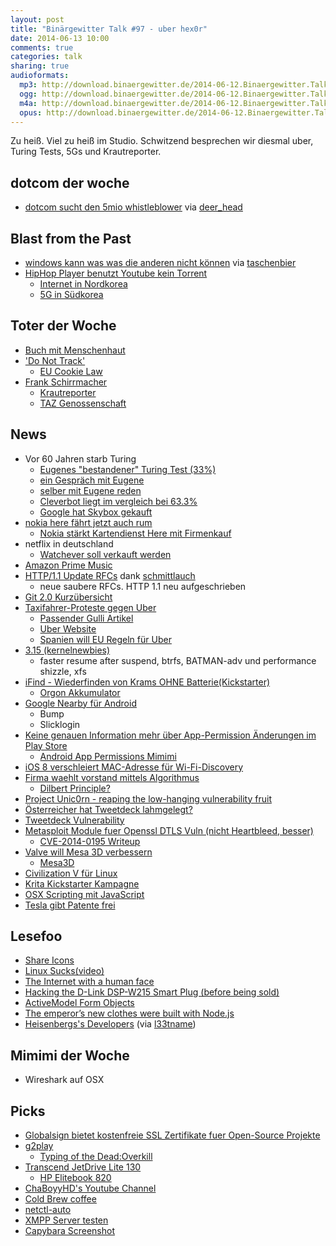 ```yaml
---
layout: post
title: "Binärgewitter Talk #97 - uber hex0r"
date: 2014-06-13 10:00
comments: true
categories: talk
sharing: true
audioformats:
  mp3: http://download.binaergewitter.de/2014-06-12.Binaergewitter.Talk.97.mp3
  ogg: http://download.binaergewitter.de/2014-06-12.Binaergewitter.Talk.97.ogg
  m4a: http://download.binaergewitter.de/2014-06-12.Binaergewitter.Talk.97.m4a
  opus: http://download.binaergewitter.de/2014-06-12.Binaergewitter.Talk.97.opus
---
```

Zu heiß. Viel zu heiß im Studio. Schwitzend besprechen wir diesmal uber, Turing Tests, 5Gs und Krautreporter.

## dotcom der woche

- [dotcom sucht den 5mio whistleblower](http://www.bernerzeitung.ch/digital/internet/Brauche-Whistleblower-biete-fuenf-Millionen-Dollar/story/26847912) via [deer_head](https://twitter.com/deer_head)

## Blast from the Past

- [windows kann was was die anderen nicht können](
http://www.itadministrator.de/themen/server_client/135671.html) via [taschenbier](https://twitter.com/taschenbier)
- [HipHop Player benutzt Youtube kein Torrent](https://github.com/hiphopapp/hiphop/blob/master/README.md)
    * [Internet in Nordkorea](http://en.wikipedia.org/wiki/Telecommunications_in_North_Korea)
    * [5G in Südkorea](http://www.techinasia.com/south-korea-plans-5g-network-trials-2018/)

## Toter der Woche

- [Buch mit Menschenhaut](http://www.spiegel.de/panorama/us-universitaet-harvard-in-menschenhaut-eingebundenes-buch-entdeckt-a-974009.html)
- ['Do Not Track'](http://www.computerworld.com/s/article/9248503/Internet_Do_Not_Track_system_is_in_shatters)
    * [EU Cookie Law](http://ico.org.uk/for_organisations/privacy_and_electronic_communications/the_guide/cookies)
- [Frank Schirrmacher](http://www.sueddeutsche.de/medien/faz-mitherausgeber-frank-schirrmacher-ist-tot-1.1998087)
    * [Krautreporter](https://krautreporter.de/das-magazin)
    * [TAZ Genossenschaft](http://taz.de/Kurzinformationen/!111154/)

## News

- Vor 60 Jahren starb Turing
    * [Eugenes "bestandener" Turing Test (33%)](http://www.heise.de/newsticker/meldung/Eugene-und-der-angeblich-bestandene-Turing-Test-So-einfach-nun-dann-doch-nicht-2218151.html)
    * [ein Gespräch mit Eugene](http://time.com/2847900/eugene-goostman-turing-test/)
    * [selber mit Eugene reden](http://www.princetonai.com/)
    * [Cleverbot liegt im vergleich bei 63.3%](http://www.cleverbot.com/human)
    * [Google hat Skybox gekauft](http://arstechnica.com/business/2014/06/google-buys-satellite-imaging-company-skybox-for-500-million/)
- [nokia here fährt jetzt auch rum](http://www.heise.de/newsticker/meldung/Nokia-macht-Strassenaufnahmen-fuer-Kartendienst-Here-2218515.html)
    * [Nokia stärkt Kartendienst Here mit Firmenkauf](http://www.heise.de/newsticker/meldung/Nokia-staerkt-Kartendienst-Here-mit-Firmenkauf-2220896.html)
- netflix in deutschland
    * [Watchever soll verkauft werden](http://www.heise.de/newsticker/meldung/Video-on-Demand-Dienst-Watchever-steht-angeblich-zum-Verkauf-2219391.html)
- [Amazon Prime Music](http://www.amazon.com/gp/dmusic/promotions/prime.html/)
- [HTTP/1.1 Update RFCs](http://evertpot.com/http-11-updated/) dank [schmittlauch](https://twitter.com/schmittlauch)
    * neue saubere RFCs. HTTP 1.1 neu aufgeschrieben
- [Git 2.0 Kurzübersicht](http://blogs.atlassian.com/2014/06/happened-git-2-0-full-goodies/)
- [Taxifahrer-Proteste gegen Uber](http://thenextweb.com/uk/2014/06/11/uber-sign-ups-jumped-850-taxi-driver-protests-london/)
    * [Passender Gulli Artikel](http://www.gulli.com/news/23986-aufgebrachte-taxi-fahrer-wollen-stadtverkehr-europaweit-ausbremsen-2014-06-11)
    * [Uber Website](https://www.uber.com/)
    * [Spanien will EU Regeln für Uber](http://www.heise.de/newsticker/meldung/Spanien-will-EU-Regelung-fuer-Online-Mitfahrdienste-2220420.html)
- [3.15 (kernelnewbies)](http://kernelnewbies.org/Linux_3.15)
    * faster resume after suspend, btrfs, BATMAN-adv und performance shizzle, xfs
- [iFind - Wiederfinden von Krams OHNE Batterie(Kickstarter)](https://www.kickstarter.com/projects/yuansong84/ifind-the-worlds-first-battery-free-item-locating)
    * [Orgon Akkumulator](http://www.amazon.de/Hildegard-Orgonakkumulator-von-Jentschura-Energetisierung/dp/B0044S3CEK/ref=sr_1_1?ie=UTF8&qid=1402602343&sr=8-1&keywords=orgonakkumulator)
- [Google Nearby für Android](http://www.androidpolice.com/2014/06/06/exclusive-google-will-soon-introduce-nearby-to-let-other-people-places-and-things-know-when-youre-around/)
    * Bump
    * Slicklogin
- [Keine genauen Information mehr über App-Permission Änderungen im Play Store](http://arstechnica.com/security/2014/06/android-no-longer-reveals-app-permission-changes-in-automatic-updates/)
   * [Android App Permissions Mimimi](http://www.howtogeek.com/190863/androids-app-permissions-were-just-simplified-now-theyre-much-less-secure/)
- [iOS 8 verschleiert MAC-Adresse für Wi-Fi-Discovery](http://arstechnica.com/apple/2014/06/ios8-to-stymie-trackers-and-marketers-with-mac-address-randomization/)
- [Firma waehlt vorstand mittels Algorithmus](http://www.gulli.com/news/23861-investment-firma-waehlt-algorithmus-in-den-vorstand-2014-05-16)
    * [Dilbert Principle?](http://en.wikipedia.org/wiki/Dilbert_principle)
- [Project Unic0rn - reaping the low-hanging vulnerability fruit](http://motherboard.vice.com/read/is-this-website-vulnerable-to-hackers-project-un1c0rn-has-the-answer)
- [Österreicher hat Tweetdeck lahmgelegt?](http://www.theverge.com/2014/6/11/5800810/todays-tweetdeck-collapse-may-have-been-triggered-by-an-austrian-teen)
- [Tweetdeck Vulnerability](http://www.theguardian.com/technology/2014/jun/12/tweetdeck-vulnerability-teen-code-emoji-heart)
- [Metasploit Module fuer Openssl DTLS Vuln (nicht Heartbleed, besser)](https://isc.sans.edu/forums/diary//18253)
    * [CVE-2014-0195 Writeup](http://h30499.www3.hp.com/t5/HP-Security-Research-Blog/ZDI-14-173-CVE-2014-0195-OpenSSL-DTLS-Fragment-Out-of-Bounds/ba-p/6501002)
- [Valve will Mesa 3D verbessern](http://www.pro-linux.de/news/1/21174/valve-will-3d-geschwindigkeit-von-mesa-verbessern.html)
    * [Mesa3D](http://www.mesa3d.org/intro.html)
- [Civilization V für Linux](http://www.pro-linux.de/news/1/21175/sid-meier39s-civilization-v-fuer-linux-veroeffentlicht.html)
- [Krita Kickstarter Kampagne](http://www.pro-linux.de/news/1/21180/krita-kickstarter-kampagne-soll-neue-funktionen-bringen.html)
- [OSX Scripting mit JavaScript](https://developer.apple.com/library/prerelease/mac/releasenotes/InterapplicationCommunication/RN-JavaScriptForAutomation/index.html)
- [Tesla gibt Patente frei](http://www.teslamotors.com/blog/all-our-patent-are-belong-you)


## Lesefoo

- [Share Icons](https://bold.pixelapse.com/minming/share-the-icon-no-one-agrees-on)
- [Linux Sucks(video)](https://www.youtube.com/watch?v=5pOxlazS3zs)
- [The Internet with a human face](http://idlewords.com/bt14.htm)
- [Hacking the D-Link DSP-W215 Smart Plug (before being sold)](http://www.devttys0.com/2014/05/hacking-the-d-link-dsp-w215-smart-plug/)
- [ActiveModel Form Objects](http://robots.thoughtbot.com/activemodel-form-objects)
- [The emperor’s new clothes were built with Node.js](http://notes.ericjiang.com/posts/751)
- [Heisenbergs's Developers](http://mikehadlow.blogspot.com/2014/06/heisenberg-developers.html) (via [l33tname](https://twitter.com/l33tname))

## Mimimi der Woche

- Wireshark auf OSX

## Picks

- [Globalsign bietet kostenfreie SSL Zertifikate fuer Open-Source Projekte](https://www.globalsign.com/ssl/ssl-open-source/)
- [g2play](http://www.g2play.net/?acc=195ao)
    * [Typing of the Dead:Overkill](http://www.g2play.net/category/3667/the-typing-of-the-dead-overkill-steam-key/?acc=195ao)
- [Transcend JetDrive Lite 130](http://www.amazon.de/gp/product/B00K73NSU4/ref=as_li_ss_tl?ie=UTF8&camp=1638&creative=19454&creativeASIN=B00K73NSU4&linkCode=as2&tag=trektrip)
    * [HP Elitebook 820](http://www.amazon.de/dp/B00G6FIEI8/?tag=krebsco-21)
- [ChaBoyyHD's Youtube Channel](https://www.youtube.com/user/ChaBoyyHD)
- [Cold Brew coffee](http://drinks.seriouseats.com/2012/04/best-way-to-make-cold-brew-coffee-iced-coffee-technique-tips.html)
- [netctl-auto](https://wiki.archlinux.org/index.php/netctl#Automatic_operation)
- [XMPP Server testen](https://xmpp.net/index.php)
- [Capybara Screenshot](https://github.com/mattheworiordan/capybara-screenshot)
